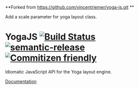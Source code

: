 **Forked from https://github.com/vincentriemer/yoga-js.git **

Add a scale parameter for yoga layout class.

# YogaJS [![Build Status](https://travis-ci.org/vincentriemer/yoga-js.svg?branch=master)](https://travis-ci.org/vincentriemer/yoga-js) [![semantic-release](https://img.shields.io/badge/%20%20%F0%9F%93%A6%F0%9F%9A%80-semantic--release-e10079.svg)](https://github.com/semantic-release/semantic-release) [![Commitizen friendly](https://img.shields.io/badge/commitizen-friendly-brightgreen.svg)](http://commitizen.github.io/cz-cli/)

Idiomatic JavaScript API for the Yoga layout engine.

[Documentation](API.md)